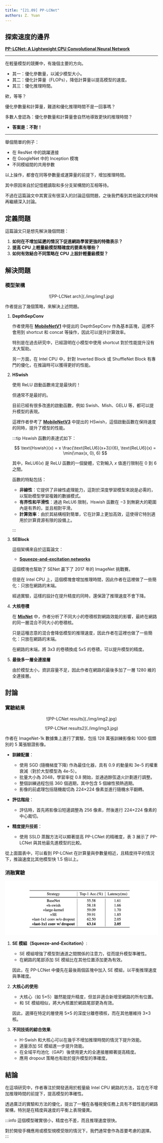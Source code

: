 ```yaml
---
title: "[21.09] PP-LCNet"
authors: Z. Yuan
---
```


## 探索速度的邊界

[**PP-LCNet: A Lightweight CPU Convolutional Neural Network**](https://arxiv.org/abs/2109.15099)

---

在輕量模型的競賽中，有幾個主要的方向。

- 其一：優化參數量，以減少模型大小。
- 其二：優化計算量（FLOPs），降低計算量以提高模型的速度。
- 其三：優化推理時間。

欸，等等？

優化參數量和計算量，難道和優化推理時間不是一回事嗎？

多數人會認為：優化參數量和計算量會自然地導致更快的推理時間？

- **答案是：不對！**

---

舉個簡單的例子：

- 在 ResNet 中的跳躍連接
- 在 GoogleNet 中的 Inception 模塊
- 不同模組間的共用參數

以上操作，都會在同等參數量或運算量的前提下，增加推理時間。

其中原因來自於記憶體讀取和多分支架構間的互相等待。

不過在這篇論文中其實沒有很深入的討論這個問題，之後我們看到其他論文的時候再繼續深入討論。

## 定義問題

這篇論文只是想先解決幾個問題：

1. **如何在不增加延遲的情況下促進網路學習更強的特徵表示？**
2. **提高 CPU 上輕量級模型精確度的要素有哪些？**
3. **如何有效結合不同策略在 CPU 上設計輕量級模型？**

## 解決問題

### 模型架構

<div align="center">
<figure style={{"width": "80%"}}>
![PP-LCNet arch](./img/img1.jpg)
</figure>
</div>

作者提出了幾個策略，來解決上述問題。

1. **DepthSepConv**

   作者使用在 [**MobileNetV1**](https://arxiv.org/abs/1704.04861) 中提出的 DepthSepConv 作為基本區塊，這裡不會用到 shortcut 和 concat 等操作，因此可以提升計算效率。

   特別是在過去研究中，已經證明在小模型中使用 shortcut 對於性能提升沒有太大幫助。

   另一方面，在 Intel CPU 中，針對 Inverted Block 或 ShuffleNet Block 有專門的優化，在推論時可以獲得更好的性能。

2. **HSwish**

   使用 ReLU 啟動函數肯定是最快的！

   但通常不是最好的。

   目前已經有很多改進的啟動函數，例如 Swish、Mish、GELU 等，都可以提升模型的表現。

   這裡作者參考了 [**MobileNetV3**](https://arxiv.org/abs/1905.02244) 中提出的 HSwish，這個啟動函數在保持速度的同時，提升了模型的性能。

   :::tip
   Hswish 函數的表達式如下：

   $$ \text{Hswish}(x) = x \frac{\text{ReLU6}(x+3)}{6}, \text{ReLU6}(x) = \min(\max(x, 0), 6) $$

   其中，$\text{ReLU6}(x)$ 是 ReLU 函數的一個變體，它對輸入 $x$ 值進行限制在 0 到 6 之間。

   函數的特點包括：

   - **非線性**：它提供了非線性處理能力，這對於深度學習模型來說是必需的，以幫助模型學習複雜的數據模式。
   - **有界性和平滑性**：通過 $\text{ReLU6}$ 限制，Hswish 函數在 $-3$ 到無窮大的範圍內是有界的，並且相對平滑。
   - **計算效率**：由於其結構相對簡單，它在計算上更加高效，這使得它特別適用於計算資源有限的設備上。

   :::

3. **SEBlock**

   這個架構來自於這篇論文：

   - [**Squeeze-and-excitation networks**](https://arxiv.org/abs/1709.01507)

   這個模塊也幫助了 SENet 贏下了 2017 年的 ImageNet 挑戰賽。

   但是在 Intel CPU 上，這個模塊會增加推理時間，因此作者在這裡做了一些簡化：只放在網路的末端。

   經過實驗，這樣的設計在提升精度的同時，還保證了推理速度不會下降。

4. **大核卷積**

   在 [**MixNet**](https://arxiv.org/abs/1907.09595) 中，作者分析了不同大小的卷積核對網路效能的影響，最終在網路的同一層混合不同大小的卷積核。

   只是這種恣意的混合會降低模型的推理速度，因此作者在這裡也做了一些簡化：只放在網路的末端。

   在網路的末端，將 3x3 的卷積換成 5x5 的卷積，可以提升模型的精度。

5. **最後多一層全連接層**

   由於模型太小，資訊容量不足，因此作者在網路的最後多加了一層 1280 維的全連接層。

## 討論

### 實驗結果

<div align="center">
<figure style={{"width": "50%"}}>
![PP-LCNet results](./img/img2.jpg)
</figure>
</div>

<div align="center">
<figure style={{"width": "80%"}}>
![PP-LCNet results2](./img/img3.jpg)
</figure>
</div>

作者在 ImageNet-1k 數據集上進行了實驗，包括 128 萬張訓練影像和 1000 個類別的 5 萬張驗證影像。

- **訓練配置**：

  - 使用 SGD (隨機梯度下降) 作為最佳化器，具有 0.9 的動量和 3e-5 的權重衰減（對於大型模型為 4e-5）。
  - 批量大小為 2048，學習率從 0.8 開始，並通過餘弦退火計劃進行調整。
  - 整個訓練過程包括 360 個週期，其中包含 5 個線性預熱週期。
  - 影像的前處理包括隨機裁切為 224×224 像素並進行隨機水平翻轉。

- **評估階段**：

  - 評估時，首先將影像沿短邊調整為 256 像素，然後進行 224×224 像素的中心裁切。

- **精度提升技術**：

  - 使用 SSLD 蒸餾方法可以顯著提高 PP-LCNet 的精確度，表 3 展示了 PP-LCNet 與其他最先進模型的比較。

從上面圖表中，可以看到 PP-LCNet 在計算量與參數量相近，且精度持平的情況下，推論速度比其他模型快 1.5 倍以上。

### 消融實驗

![ablation](./img/img4.jpg)

1. **SE 模組（Squeeze-and-Excitation）**:

   - SE 模組增強了模型對通道之間關係的注意力，從而提升模型準確性。
   - 在網路的尾部添加 SE 模組比在其他位置添加更為有效。

   因此，在 PP-LCNet 中優先在最後兩個區塊中加入 SE 模組，以平衡推理速度與準確度。

2. **大核心的使用**:

   - 大核心（如 5×5）雖然能提升精度，但並非適合新增至網路的所有位置。
   - 和 SE 模組相似，將大內核置於網路尾部更為有效。

   因此，選擇在特定的層使用 5×5 的深度分離卷積核，而在其他層維持 3×3 核。

3. **不同技術的綜合效果**:

   - H-Swish 和大核心可以在幾乎不增加推理時間的情況下提升效能。
   - 適量添加 SE 模組進一步提升效能。
   - 在全域平均池化（GAP）後使用更大的全連接層顯著提高精度。
   - 應用 dropout 策略也有助於提升模型的準確度。

## 結論

在這項研究中，作者專注於開發適用於輕量級 Intel CPU 網路的方法，旨在在不增加推理時間的前提下，提高模型的準確性。

透過廣泛的實驗和方法的優化，提出了一種在各種視覺任務上具有不錯性能的網路架構，特別是在精度與速度的平衡上表現優異。

:::info
這個模型確實很小，精度也不差，而且推理速度很快。

對於開發手機應用或模型規模受限的情況下，我們通常會作為首要考慮的選擇。
:::
